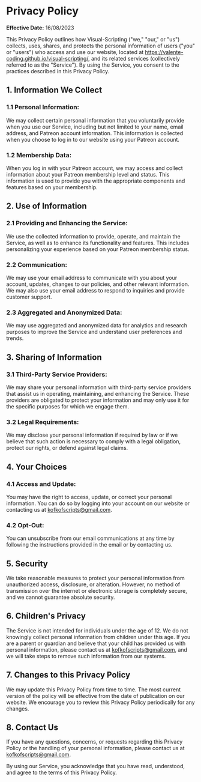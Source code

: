 # Privacy Policy

**Effective Date:** 16/08/2023

This Privacy Policy outlines how Visual-Scripting ("we," "our," or "us") collects, uses, shares, and protects the personal information of users ("you" or "users") who access and use our website, located at https://valente-coding.github.io/visual-scripting/, and its related services (collectively referred to as the "Service"). By using the Service, you consent to the practices described in this Privacy Policy.

## 1. Information We Collect

### 1.1 Personal Information:
We may collect certain personal information that you voluntarily provide when you use our Service, including but not limited to your name, email address, and Patreon account information. This information is collected when you choose to log in to our website using your Patreon account.

### 1.2 Membership Data:
When you log in with your Patreon account, we may access and collect information about your Patreon membership level and status. This information is used to provide you with the appropriate components and features based on your membership.

## 2. Use of Information

### 2.1 Providing and Enhancing the Service:
We use the collected information to provide, operate, and maintain the Service, as well as to enhance its functionality and features. This includes personalizing your experience based on your Patreon membership status.

### 2.2 Communication:
We may use your email address to communicate with you about your account, updates, changes to our policies, and other relevant information. We may also use your email address to respond to inquiries and provide customer support.

### 2.3 Aggregated and Anonymized Data:
We may use aggregated and anonymized data for analytics and research purposes to improve the Service and understand user preferences and trends.

## 3. Sharing of Information

### 3.1 Third-Party Service Providers:
We may share your personal information with third-party service providers that assist us in operating, maintaining, and enhancing the Service. These providers are obligated to protect your information and may only use it for the specific purposes for which we engage them.

### 3.2 Legal Requirements:
We may disclose your personal information if required by law or if we believe that such action is necessary to comply with a legal obligation, protect our rights, or defend against legal claims.

## 4. Your Choices

### 4.1 Access and Update:
You may have the right to access, update, or correct your personal information. You can do so by logging into your account on our website or contacting us at kofkofscripts@gmail.com.

### 4.2 Opt-Out:
You can unsubscribe from our email communications at any time by following the instructions provided in the email or by contacting us.

## 5. Security

We take reasonable measures to protect your personal information from unauthorized access, disclosure, or alteration. However, no method of transmission over the internet or electronic storage is completely secure, and we cannot guarantee absolute security.

## 6. Children's Privacy

The Service is not intended for individuals under the age of 12. We do not knowingly collect personal information from children under this age. If you are a parent or guardian and believe that your child has provided us with personal information, please contact us at kofkofscripts@gmail.com, and we will take steps to remove such information from our systems.

## 7. Changes to this Privacy Policy

We may update this Privacy Policy from time to time. The most current version of the policy will be effective from the date of publication on our website. We encourage you to review this Privacy Policy periodically for any changes.

## 8. Contact Us

If you have any questions, concerns, or requests regarding this Privacy Policy or the handling of your personal information, please contact us at kofkofscripts@gmail.com.

By using our Service, you acknowledge that you have read, understood, and agree to the terms of this Privacy Policy.
